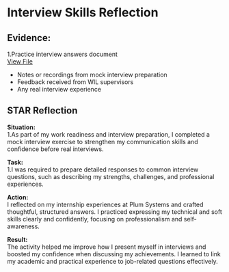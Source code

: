 # Interview Skills Reflection

## Evidence:
1.Practice interview answers document  
[View File](../evidence/interview_skills/interview_practice_answers.txt)

- Notes or recordings from mock interview preparation
- Feedback received from WIL supervisors
- Any real interview experience

## STAR Reflection

**Situation:**  
1.As part of my work readiness and interview preparation, I completed a mock interview exercise to strengthen my communication skills and confidence before real interviews.


**Task:**  
1.I was required to prepare detailed responses to common interview questions, such as describing my strengths, challenges, and professional experiences.

**Action:**  
I reflected on my internship experiences at Plum Systems and crafted thoughtful, structured answers. I practiced expressing my technical and soft skills clearly and confidently, focusing on professionalism and self-awareness.

**Result:**  
The activity helped me improve how I present myself in interviews and boosted my confidence when discussing my achievements. I learned to link my academic and practical experience to job-related questions effectively.

